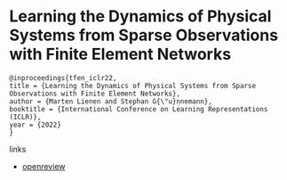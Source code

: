 # Learning the Dynamics of Physical Systems from Sparse Observations with Finite Element Networks

```
@inproceedings{tfen_iclr22,
title = {Learning the Dynamics of Physical Systems from Sparse Observations with Finite Element Networks},
author = {Marten Lienen and Stephan G{\"u}nnemann},
booktitle = {International Conference on Learning Representations (ICLR)},
year = {2022}
}
```

links
- [openreview](https://openreview.net/forum?id=HFmAukZ-k-2)
